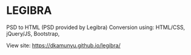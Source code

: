 # LEGIBRA
PSD to HTML (PSD provided by Legibra)
Conversion using:
HTML/CSS,
jQuery/JS,
Bootstrap,

View site: https://dkamunyu.github.io/legibra/
